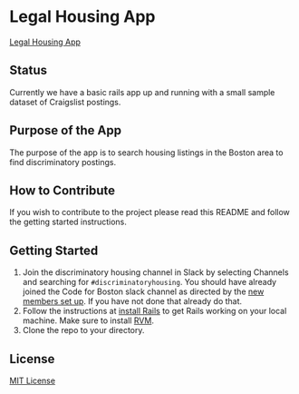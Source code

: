 # Legal Housing App

[Legal Housing App](http://legalhousing.herokuapp.com/)

## Status
Currently we have a basic rails app up and running with a small sample dataset of Craigslist postings.

## Purpose of the App
The purpose of the app is to search housing listings in the Boston area to find discriminatory postings. 

## How to Contribute
If you wish to contribute to the project please read this README and follow the getting started instructions.

## Getting Started
1. Join the discriminatory housing channel in Slack by selecting Channels and searching for `#discriminatoryhousing`. You should have already joined the Code for Boston slack channel as directed by the [new members set up](http://www.codeforboston.org/new-members/). If you have not done that already do that.
2. Follow the instructions at [install Rails](http://installrails.com) to get Rails working on your local machine. Make sure to install [RVM](https://rvm.io).
3. Clone the repo to your directory.

## License
[MIT License](LICENSE)